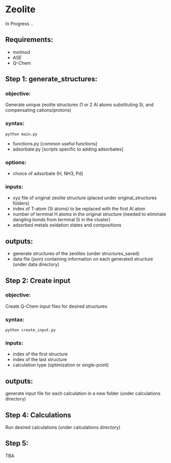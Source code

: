# Zeolite

In Progress ..

## Requirements:
  - molmod
  - ASE
  - Q-Chem

## Step 1: generate_structures: 

### objective: 
Generate unique zeolite structures (1 or 2 Al atoms substituting Si, and compensating cations/protons)
### syntax:
`python main.py`
- functions.py [common useful functions]
- adsorbate.py [scripts specific to adding adsorbates]
### options:
- choice of adsorbate (H, NH3, Pd)
### inputs:
- xyz file of original zeolite structure (placed under original_structures folders)
- index of T-atom (Si atoms) to be replaced with the first Al atom
- number of terminal H atoms in the original structure (needed to eliminate dangling bonds from terminal Si in the cluster)
- adsorbed metals oxidation states and compositions

## outputs:
- generate structures of the zeolites (under structures_saved)
- data file (json) containing information on each generated structure (under data directory)

## Step 2: Create input
### objective: 
Create Q-Chem input files for desired structures
### syntax:
`python create_input.py`
### inputs:
- index of the first structure
- index of the last structure
- calculation type (optimization or single-point)
## outputs:
generate input file for each calculation in a new folder (under calculations directory)

## Step 4: Calculations
Run desired calculations (under calculations directory)

## Step 5: 
TBA

